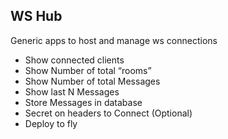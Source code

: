 ## WS Hub

Generic apps to host and manage ws connections

- Show connected clients
- Show Number of total “rooms”
- Show Number of total Messages
- Show last N Messages
- Store Messages in database
- Secret on headers to Connect (Optional)
- Deploy to fly
